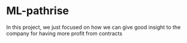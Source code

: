 # ML-pathrise
In this project, we just focused on how we can give good insight to the company for having more profit from contracts
